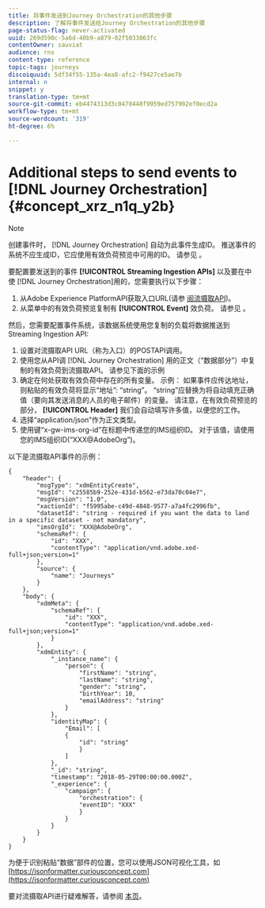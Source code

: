```yaml
---
title: 将事件发送到Journey Orchestration的其他步骤
description: 了解将事件发送给Journey Orchestration的其他步骤
page-status-flag: never-activated
uuid: 269d590c-5a6d-40b9-a879-02f5033863fc
contentOwner: sauviat
audience: rns
content-type: reference
topic-tags: journeys
discoiquuid: 5df34f55-135a-4ea8-afc2-f9427ce5ae7b
internal: n
snippet: y
translation-type: tm+mt
source-git-commit: eb4474313d3c0470448f9959ed757902ef0ecd2a
workflow-type: tm+mt
source-wordcount: '319'
ht-degree: 6%

---
```




# Additional steps to send events to [!DNL Journey Orchestration] {#concept_xrz_n1q_y2b}

>[!NOTE]
>
>创建事件时， [!DNL Journey Orchestration] 自动为此事件生成ID。 推送事件的系统不应生成ID，它应使用有效负荷预览中可用的ID。 请参见 [](../event/previewing-the-payload.md)。

要配置要发送到的事件 **[!UICONTROL Streaming Ingestion APIs]** 以及要在中使 [!DNL Journey Orchestration]用的，您需要执行以下步骤：

1. 从Adobe Experience PlatformAPI获取入口URL(请参 [阅流摄取API](https://docs.adobe.com/content/help/zh-Hans/experience-platform/ingestion/streaming/overview.html))。
1. 从菜单中的有效负荷预览复制有 **[!UICONTROL Event]** 效负荷。 请参见 [](../event/defining-the-payload-fields.md)。

然后，您需要配置事件系统，该数据系统使用您复制的负载将数据推送到Streaming Ingestion API:

1. 设置对流摄取API URL（称为入口）的POSTAPI调用。
1. 使用您从API调 [!DNL Journey Orchestration] 用的正文（“数据部分”）中复制的有效负荷到流摄取API。 请参见下面的示例
1. 确定在何处获取有效负荷中存在的所有变量。 示例： 如果事件应传达地址，则粘贴的有效负荷将显示“地址”: “string”。 “string”应替换为将自动填充正确值（要向其发送消息的人员的电子邮件）的变量。 请注意，在有效负荷预览的部分， **[!UICONTROL Header]** 我们会自动填写许多值，以便您的工作。
1. 选择“application/json”作为正文类型。
1. 使用键“x-gw-ims-org-id”在标题中传递您的IMS组织ID。 对于该值，请使用您的IMS组织ID(“XXX@AdobeOrg”)。

以下是流摄取API事件的示例：

```
{
    "header": {
        "msgType": "xdmEntityCreate",
        "msgId": "c25585b9-252e-431d-b562-e73da70c04e7",
        "msgVersion": "1.0",
        "xactionId": "f5995abe-c49d-4848-9577-a7a4fc2996fb",
        "datasetId": "string - required if you want the data to land in a specific dataset - not mandatory",
        "imsOrgId": "XXX@AdobeOrg",
        "schemaRef": {
            "id": "XXX",
            "contentType": "application/vnd.adobe.xed-full+json;version=1"
        },
        "source": {
            "name": "Journeys"
        }
    },
    "body": {
        "xdmMeta": {
            "schemaRef": {
                "id": "XXX",
                "contentType": "application/vnd.adobe.xed-full+json;version=1"
            }
        },
        "xdmEntity": {
            "_instance_name": {
                "person": {
                    "firstName": "string",
                    "lastName": "string",
                    "gender": "string",
                    "birthYear": 10,
                    "emailAddress": "string"
                }
            },
            "identityMap": {
                "Email": [
                {
                    "id": "string"
                    }
                ]
            },
            "_id": "string",
            "timestamp": "2018-05-29T00:00:00.000Z",
            "_experience": {
                "campaign": {
                    "orchestration": {
                    "eventID": "XXX"
                    }
                }
            }
        }
    }
}
```

为便于识别粘贴“数据”部件的位置，您可以使用JSON可视化工具，如 [https://jsonformatter.curiousconcept.com](https://jsonformatter.curiousconcept.com)

要对流摄取API进行疑难解答，请参阅 [本页](https://docs.adobe.com/content/help/zh-Hans/experience-platform/ingestion/streaming/troubleshooting.html)。
